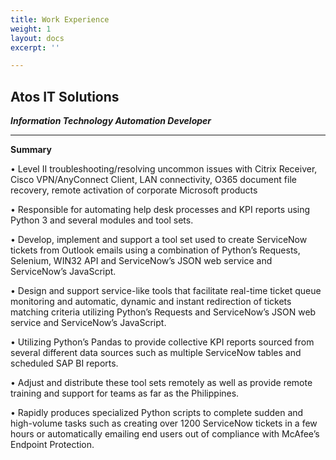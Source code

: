 ```yaml
---
title: Work Experience
weight: 1
layout: docs
excerpt: ''

---
```

## Atos IT Solutions

**_Information Technology Automation Developer_**

<hr>

**Summary**

• Level II troubleshooting/resolving uncommon issues with Citrix Receiver, Cisco VPN/AnyConnect Client, LAN connectivity, O365 document file recovery, remote activation of corporate Microsoft products

• Responsible for automating help desk processes and KPI reports using Python 3 and several modules and tool sets.

•	Develop, implement and support a tool set used to create ServiceNow tickets from Outlook emails using a combination of Python’s Requests, Selenium, WIN32 API and ServiceNow’s JSON web service and ServiceNow’s JavaScript.

• Design and support service-like tools that facilitate real-time ticket queue monitoring and automatic, dynamic and instant redirection of tickets matching criteria utilizing Python’s Requests and ServiceNow’s JSON web service and ServiceNow’s JavaScript.

• Utilizing Python’s Pandas to provide collective KPI reports sourced from several different data sources such as multiple ServiceNow tables and scheduled SAP BI reports. 

• Adjust and distribute these tool sets remotely as well as provide remote training and support for teams as far as the Philippines. 

• Rapidly produces specialized Python scripts to complete sudden and high-volume tasks such as creating over 1200 ServiceNow tickets in a few hours or automatically emailing end users out of compliance with McAfee’s Endpoint Protection.
